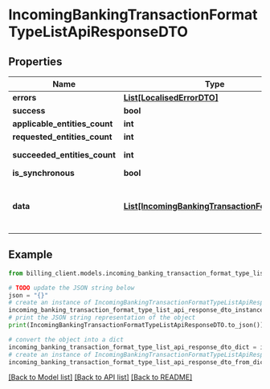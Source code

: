 # IncomingBankingTransactionFormatTypeListApiResponseDTO


## Properties

Name | Type | Description | Notes
------------ | ------------- | ------------- | -------------
**errors** | [**List[LocalisedErrorDTO]**](LocalisedErrorDTO.md) |  | [optional] 
**success** | **bool** |  | [optional] 
**applicable_entities_count** | **int** |  | [optional] 
**requested_entities_count** | **int** |  | [optional] 
**succeeded_entities_count** | **int** |  | [optional] [readonly] 
**is_synchronous** | **bool** |  | [optional] 
**data** | [**List[IncomingBankingTransactionFormatType]**](IncomingBankingTransactionFormatType.md) | The updated entity in case of modifications or creation | [optional] 

## Example

```python
from billing_client.models.incoming_banking_transaction_format_type_list_api_response_dto import IncomingBankingTransactionFormatTypeListApiResponseDTO

# TODO update the JSON string below
json = "{}"
# create an instance of IncomingBankingTransactionFormatTypeListApiResponseDTO from a JSON string
incoming_banking_transaction_format_type_list_api_response_dto_instance = IncomingBankingTransactionFormatTypeListApiResponseDTO.from_json(json)
# print the JSON string representation of the object
print(IncomingBankingTransactionFormatTypeListApiResponseDTO.to_json())

# convert the object into a dict
incoming_banking_transaction_format_type_list_api_response_dto_dict = incoming_banking_transaction_format_type_list_api_response_dto_instance.to_dict()
# create an instance of IncomingBankingTransactionFormatTypeListApiResponseDTO from a dict
incoming_banking_transaction_format_type_list_api_response_dto_from_dict = IncomingBankingTransactionFormatTypeListApiResponseDTO.from_dict(incoming_banking_transaction_format_type_list_api_response_dto_dict)
```
[[Back to Model list]](../README.md#documentation-for-models) [[Back to API list]](../README.md#documentation-for-api-endpoints) [[Back to README]](../README.md)


